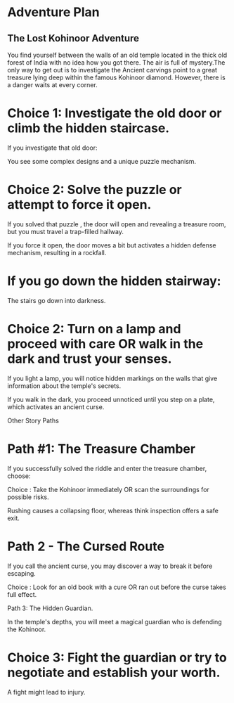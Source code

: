 # Adventure Plan

## The Lost Kohinoor Adventure

You find yourself between the walls of an old temple located in the thick old forest of India with no idea how you got there. The air is full of mystery.The only way to get out is to investigate the Ancient carvings point to a great treasure lying deep within  the famous Kohinoor diamond. However, there is a danger waits at every corner.

# Choice 1: Investigate the old door or climb the hidden staircase.

If you investigate that old door:

You see some complex  designs and a unique puzzle mechanism.

 # Choice 2: Solve the puzzle or attempt to force it open.

 If you solved that puzzle , the door will open and revealing a treasure room, but you must travel a trap-filled hallway.

 If you force it open, the door moves a bit but activates a hidden defense mechanism, resulting in a rockfall.

# If you go down the hidden stairway:

The stairs go down into darkness.

# Choice 2: Turn on a lamp and proceed with care OR walk in the dark and trust your senses.

If you light a lamp, you will notice hidden markings on the walls that give information about the temple's secrets.

If you walk in the dark, you proceed unnoticed until you step on a  plate, which activates an ancient curse.

Other Story Paths

# Path #1: The Treasure Chamber

If you successfully solved the riddle and enter the treasure chamber,  choose:

 Choice : Take the Kohinoor immediately OR scan the surroundings for possible risks.

Rushing causes a collapsing floor, whereas think inspection offers a safe exit.

# Path 2 - The Cursed Route

If you call the ancient curse, you may discover a way to break it before escaping.

 Choice : Look for an old book with a cure OR ran out before the curse takes full effect.

Path 3: The Hidden Guardian.

In the temple's depths, you will meet a magical guardian who is defending the Kohinoor.

# Choice 3: Fight the guardian or try to negotiate and establish your worth.

A fight might lead to injury.



